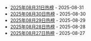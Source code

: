 * [2025年08月31日热榜](https://product-daily.haha.ai/posts/20250831) - 2025-08-31
* [2025年08月30日热榜](https://product-daily.haha.ai/posts/20250830) - 2025-08-30
* [2025年08月29日热榜](https://product-daily.haha.ai/posts/20250829) - 2025-08-29
* [2025年08月28日热榜](https://product-daily.haha.ai/posts/20250828) - 2025-08-28
* [2025年08月27日热榜](https://product-daily.haha.ai/posts/20250827) - 2025-08-27
